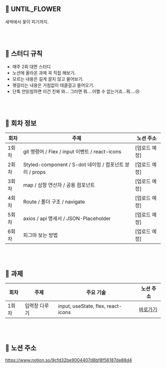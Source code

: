 ## 🌱 UNTIL_FLOWER
새싹에서 꽃이 피기까지.

<br/><br/>

## 🌿 스터디 규칙
* 매주 2회 대면 스터디
* 노션에 올라온 과제 꼭 직접 해보기.
* 모르는 내용은 길게 끌지 않고 물어보기.
* 헷갈리는 내용은 거침없이 태클걸고 들어오기.
* 단톡 안읽씹하면 이건 진짜 와... 그러면 뭐....어쩔 수 없는거죠...뭐....😢

<br/><br/>

## 🌼 회차 정보
| **회차** | **주제**                                                   | 노션 주소                                                          | 
| -------- | ---------------------------------------------------------- | ------------------------------------------------------------------ |
| 1회차    | git 명령어 / Flex / input 이벤트 / react-icons              | [업로드 예정] |
| 2회차    | Styled-component / S-dot 네이밍 / 컴포넌트 분리 / props     | [업로드 예정] |
| 3회차    | map / 삼항 연산자 / 공용 컴포넌트                           | [업로드 예정] |
| 4회차    | Route / 폴더 구조 / navigate                                | [업로드 예정] |
| 5회차    | axios / api 명세서 / JSON-Placeholder                       | [업로드 예정] |
| 6회차    | 피그마 보는 방법                                            | [업로드 예정] |

<br/><br/>

## 🌳 과제
| **회차** | **주제**          | **주요 기술**                            | 노션 주소                                                          | 
| -------- | ----------------- | ---------------------------------------- | ------------------------------------------------------------------ |
| 1회차    | 입력창 다루기      | input, useState, flex, react-icons       | [바로가기](https://www.notion.so/575980b5f8b44dd4bb620facab97bee3) |

<br/><br/>

## 🍂 노션 주소
https://www.notion.so/9cfd32be9004407d8bf8f56187de88d4
